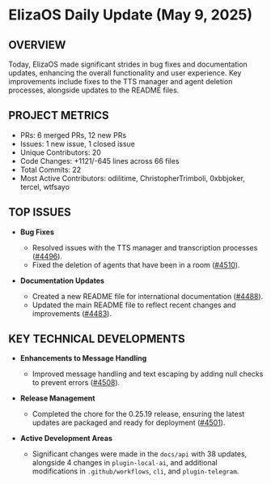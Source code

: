 # ElizaOS Daily Update (May 9, 2025)

## OVERVIEW 
Today, ElizaOS made significant strides in bug fixes and documentation updates, enhancing the overall functionality and user experience. Key improvements include fixes to the TTS manager and agent deletion processes, alongside updates to the README files.

## PROJECT METRICS
- PRs: 6 merged PRs, 12 new PRs
- Issues: 1 new issue, 1 closed issue
- Unique Contributors: 20
- Code Changes: +1121/-645 lines across 66 files
- Total Commits: 22
- Most Active Contributors: odilitime, ChristopherTrimboli, 0xbbjoker, tercel, wtfsayo

## TOP ISSUES
- **Bug Fixes**
  - Resolved issues with the TTS manager and transcription processes ([#4496](https://github.com/elizaos/eliza/pull/4496)).
  - Fixed the deletion of agents that have been in a room ([#4510](https://github.com/elizaos/eliza/pull/4510)).

- **Documentation Updates**
  - Created a new README file for international documentation ([#4488](https://github.com/elizaos/eliza/pull/4488)).
  - Updated the main README file to reflect recent changes and improvements ([#4483](https://github.com/elizaos/eliza/pull/4483)).

## KEY TECHNICAL DEVELOPMENTS
- **Enhancements to Message Handling**
  - Improved message handling and text escaping by adding null checks to prevent errors ([#4508](https://github.com/elizaos/eliza/pull/4508)).

- **Release Management**
  - Completed the chore for the 0.25.19 release, ensuring the latest updates are packaged and ready for deployment ([#4501](https://github.com/elizaos/eliza/pull/4501)).

- **Active Development Areas**
  - Significant changes were made in the `docs/api` with 38 updates, alongside 4 changes in `plugin-local-ai`, and additional modifications in `.github/workflows`, `cli`, and `plugin-telegram`.